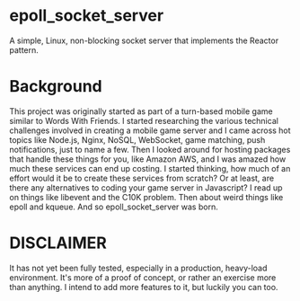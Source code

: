 epoll_socket_server
===================

A simple, Linux, non-blocking socket server that implements the Reactor pattern. 

Background
==========

This project was originally started as part of a turn-based mobile game similar to Words With Friends. I started researching the various technical challenges involved in creating a mobile game server and I came across hot topics like Node.js, Nginx, NoSQL, WebSocket, game matching, push notifications, just to name a few. Then I looked around for hosting packages that handle these things for you, like Amazon AWS, and I was amazed how much these services can end up costing. I started thinking, how much of an effort would it be to create these services from scratch? Or at least, are there any alternatives to coding your game server in Javascript? I read up on things like libevent and the C10K problem. Then about weird things like epoll and kqueue. And so epoll_socket_server was born.

DISCLAIMER
==========
It has not yet been fully tested, especially in a production, heavy-load environment. It's more of a proof of concept,
or rather an exercise more than anything. I intend to add more features to it, but luckily you can too.
